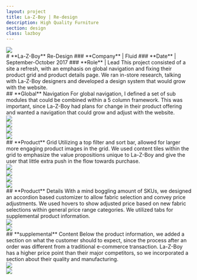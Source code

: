 ```yaml
---
layout: project
title: La-Z-Boy | Re-design
description: High Quality Furniture
section: design
class: lazboy
---
```


<div class="order-flip">
<div class="two-thirds-tile"><a class="max" rel="group" href="header-1.jpg" ><img src="header-1.jpg" alt=" "/></a></div>
<div class="third-text" markdown="1">
# **La-Z-Boy** Re-Design
### **Company** | Fluid
### **Date** | September-October 2017
### **Role** | Lead
This project consisted of a site a refresh, with an emphasis on global navigation and fixing their product grid and product details page. We ran in-store research, talking with La-Z-Boy designers and developed a design system that would grow with the website.
</div>
</div>

<div class="container article" markdown="1">
## **Global** Navigation
For global navigation, I defined a set of sub modules that could be combined within a 5 column framework. This was important, since La-Z-Boy had plans for change in their product offering and wanted a navigation that could grow and adjust with the website.
</div>

<div class="fourth-tile"><a class="max" rel="group" href="navigation-1.jpg" ><img src="navigation-1.jpg" alt=" "/></a></div>
<div class="fourth-tile"><a class="max" rel="group" href="navigation-2.jpg" ><img src="navigation-2.jpg" alt=" "/></a></div>
<div class="fourth-tile"><a class="max" rel="group" href="navigation-3.jpg" ><img src="navigation-3.jpg" alt=" "/></a></div>
<div class="fourth-tile"><a class="max" rel="group" href="navigation-4.jpg" ><img src="navigation-4.jpg" alt=" "/></a></div>

<div class="container article" markdown="1">
## **Product** Grid
Utilizing a top filter and sort bar, allowed for larger more engaging product images in the grid. We used content tiles within the grid to emphasize the value propositions unique to La-Z-Boy and give the user that little extra push in the flow towards purchase.
</div>

<div class="fourth-tile"><a class="max" rel="group" href="product-grid-1.jpg" ><img src="product-grid-1.jpg" alt=" "/></a></div>
<div class="fourth-tile"><a class="max" rel="group" href="product-grid-2.jpg" ><img src="product-grid-2.jpg" alt=" "/></a></div>
<div class="fourth-tile"><a class="max" rel="group" href="product-grid-3.jpg" ><img src="product-grid-3.jpg" alt=" "/></a></div>
<div class="fourth-tile"><a class="max" rel="group" href="product-grid-4.jpg" ><img src="product-grid-4.jpg" alt=" "/></a></div>

<div class="container article" markdown="1">
## **Product** Details
With a mind boggling amount of SKUs, we designed an accordion based customizer to allow fabric selection and convey price adjustments. We used hovers to show adjusted price based on new fabric selections within general price range categories. We utilized tabs for supplemental product information.
</div>

<div class="half-tile"><a class="max" rel="group" href="pdp-1.jpg" ><img src="pdp-1.jpg" alt=" "/></a></div>
<div class="half-tile"><a class="max" rel="group" href="pdp-2.jpg" ><img src="pdp-2.jpg" alt=" "/></a></div>

<div class="container article" markdown="1">
## **supplemental** Content
Below the product information, we added a section on what the customer should to expect, since the process after an order was different from a traditional e-commerce transaction. La-Z-Boy has a higher price point than their major competitors, so we incorporated a section about their quality and manufacturing.
</div>

<div class="half-tile"><a class="max" rel="group" href="pdp-3.jpg" ><img src="pdp-3.jpg" alt=" "/></a></div>
<div class="half-tile"><a class="max" rel="group" href="pdp-4.jpg" ><img src="pdp-4.jpg" alt=" "/></a></div>
